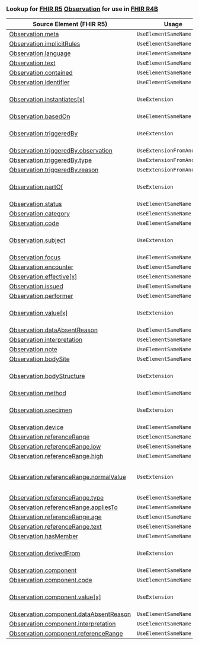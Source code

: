 ### Lookup for [FHIR R5](https://hl7.org/fhir/R5/) [Observation](https://hl7.org/fhir/R5/Observation.html) for use in [FHIR R4B](https://hl7.org/fhir/R4B/)

| Source Element (FHIR R5) | Usage | Target |
| -------------- | ----- | ------ |
| [Observation.meta](https://hl7.org/fhir/R5/Observation.html#resource) | `UseElementSameName` | [Observation.meta](https://hl7.org/fhir/R4B/Observation.html#resource) |
| [Observation.implicitRules](https://hl7.org/fhir/R5/Observation.html#resource) | `UseElementSameName` | [Observation.implicitRules](https://hl7.org/fhir/R4B/Observation.html#resource) |
| [Observation.language](https://hl7.org/fhir/R5/Observation.html#resource) | `UseElementSameName` | [Observation.language](https://hl7.org/fhir/R4B/Observation.html#resource) |
| [Observation.text](https://hl7.org/fhir/R5/Observation.html#resource) | `UseElementSameName` | [Observation.text](https://hl7.org/fhir/R4B/Observation.html#resource) |
| [Observation.contained](https://hl7.org/fhir/R5/Observation.html#resource) | `UseElementSameName` | [Observation.contained](https://hl7.org/fhir/R4B/Observation.html#resource) |
| [Observation.identifier](https://hl7.org/fhir/R5/Observation.html#resource) | `UseElementSameName` | [Observation.identifier](https://hl7.org/fhir/R4B/Observation.html#resource) |
| [Observation.instantiates[x]](https://hl7.org/fhir/R5/Observation.html#resource) | `UseExtension` | [http://hl7.org/fhir/5.0/StructureDefinition/extension-Observation.instantiates](StructureDefinition-ext-R5-Observation.instantiates.html) |
| [Observation.basedOn](https://hl7.org/fhir/R5/Observation.html#resource) | `UseElementSameName` | [Observation.basedOn](https://hl7.org/fhir/R4B/Observation.html#resource) |
| [Observation.triggeredBy](https://hl7.org/fhir/R5/Observation.html#resource) | `UseExtension` | [http://hl7.org/fhir/5.0/StructureDefinition/extension-Observation.triggeredBy](StructureDefinition-ext-R5-Observation.triggeredBy.html) |
| [Observation.triggeredBy.observation](https://hl7.org/fhir/R5/Observation.html#resource) | `UseExtensionFromAncestor` | - |
| [Observation.triggeredBy.type](https://hl7.org/fhir/R5/Observation.html#resource) | `UseExtensionFromAncestor` | - |
| [Observation.triggeredBy.reason](https://hl7.org/fhir/R5/Observation.html#resource) | `UseExtensionFromAncestor` | - |
| [Observation.partOf](https://hl7.org/fhir/R5/Observation.html#resource) | `UseExtension` | [http://hl7.org/fhir/5.0/StructureDefinition/extension-Observation.partOf](StructureDefinition-ext-R5-Observation.partOf.html) |
| [Observation.status](https://hl7.org/fhir/R5/Observation.html#resource) | `UseElementSameName` | [Observation.status](https://hl7.org/fhir/R4B/Observation.html#resource) |
| [Observation.category](https://hl7.org/fhir/R5/Observation.html#resource) | `UseElementSameName` | [Observation.category](https://hl7.org/fhir/R4B/Observation.html#resource) |
| [Observation.code](https://hl7.org/fhir/R5/Observation.html#resource) | `UseElementSameName` | [Observation.code](https://hl7.org/fhir/R4B/Observation.html#resource) |
| [Observation.subject](https://hl7.org/fhir/R5/Observation.html#resource) | `UseExtension` | [http://hl7.org/fhir/5.0/StructureDefinition/extension-Observation.subject](StructureDefinition-ext-R5-Observation.subject.html) |
| [Observation.focus](https://hl7.org/fhir/R5/Observation.html#resource) | `UseElementSameName` | [Observation.focus](https://hl7.org/fhir/R4B/Observation.html#resource) |
| [Observation.encounter](https://hl7.org/fhir/R5/Observation.html#resource) | `UseElementSameName` | [Observation.encounter](https://hl7.org/fhir/R4B/Observation.html#resource) |
| [Observation.effective[x]](https://hl7.org/fhir/R5/Observation.html#resource) | `UseElementSameName` | [Observation.effective[x]](https://hl7.org/fhir/R4B/Observation.html#resource) |
| [Observation.issued](https://hl7.org/fhir/R5/Observation.html#resource) | `UseElementSameName` | [Observation.issued](https://hl7.org/fhir/R4B/Observation.html#resource) |
| [Observation.performer](https://hl7.org/fhir/R5/Observation.html#resource) | `UseElementSameName` | [Observation.performer](https://hl7.org/fhir/R4B/Observation.html#resource) |
| [Observation.value[x]](https://hl7.org/fhir/R5/Observation.html#resource) | `UseExtension` | [http://hl7.org/fhir/5.0/StructureDefinition/extension-Observation.value](StructureDefinition-ext-R5-Observation.value.html) |
| [Observation.dataAbsentReason](https://hl7.org/fhir/R5/Observation.html#resource) | `UseElementSameName` | [Observation.dataAbsentReason](https://hl7.org/fhir/R4B/Observation.html#resource) |
| [Observation.interpretation](https://hl7.org/fhir/R5/Observation.html#resource) | `UseElementSameName` | [Observation.interpretation](https://hl7.org/fhir/R4B/Observation.html#resource) |
| [Observation.note](https://hl7.org/fhir/R5/Observation.html#resource) | `UseElementSameName` | [Observation.note](https://hl7.org/fhir/R4B/Observation.html#resource) |
| [Observation.bodySite](https://hl7.org/fhir/R5/Observation.html#resource) | `UseElementSameName` | [Observation.bodySite](https://hl7.org/fhir/R4B/Observation.html#resource) |
| [Observation.bodyStructure](https://hl7.org/fhir/R5/Observation.html#resource) | `UseExtension` | [http://hl7.org/fhir/5.0/StructureDefinition/extension-Observation.bodyStructure](StructureDefinition-ext-R5-Observation.bodyStructure.html) |
| [Observation.method](https://hl7.org/fhir/R5/Observation.html#resource) | `UseElementSameName` | [Observation.method](https://hl7.org/fhir/R4B/Observation.html#resource) |
| [Observation.specimen](https://hl7.org/fhir/R5/Observation.html#resource) | `UseExtension` | [http://hl7.org/fhir/5.0/StructureDefinition/extension-Observation.specimen](StructureDefinition-ext-R5-Observation.specimen.html) |
| [Observation.device](https://hl7.org/fhir/R5/Observation.html#resource) | `UseElementSameName` | [Observation.device](https://hl7.org/fhir/R4B/Observation.html#resource) |
| [Observation.referenceRange](https://hl7.org/fhir/R5/Observation.html#resource) | `UseElementSameName` | [Observation.referenceRange](https://hl7.org/fhir/R4B/Observation.html#resource) |
| [Observation.referenceRange.low](https://hl7.org/fhir/R5/Observation.html#resource) | `UseElementSameName` | [Observation.referenceRange.low](https://hl7.org/fhir/R4B/Observation.html#resource) |
| [Observation.referenceRange.high](https://hl7.org/fhir/R5/Observation.html#resource) | `UseElementSameName` | [Observation.referenceRange.high](https://hl7.org/fhir/R4B/Observation.html#resource) |
| [Observation.referenceRange.normalValue](https://hl7.org/fhir/R5/Observation.html#resource) | `UseExtension` | [http://hl7.org/fhir/5.0/StructureDefinition/extension-Observation.referenceRange.normalValue](StructureDefinition-ext-R5-Observation.re.normalValue.html) |
| [Observation.referenceRange.type](https://hl7.org/fhir/R5/Observation.html#resource) | `UseElementSameName` | [Observation.referenceRange.type](https://hl7.org/fhir/R4B/Observation.html#resource) |
| [Observation.referenceRange.appliesTo](https://hl7.org/fhir/R5/Observation.html#resource) | `UseElementSameName` | [Observation.referenceRange.appliesTo](https://hl7.org/fhir/R4B/Observation.html#resource) |
| [Observation.referenceRange.age](https://hl7.org/fhir/R5/Observation.html#resource) | `UseElementSameName` | [Observation.referenceRange.age](https://hl7.org/fhir/R4B/Observation.html#resource) |
| [Observation.referenceRange.text](https://hl7.org/fhir/R5/Observation.html#resource) | `UseElementSameName` | [Observation.referenceRange.text](https://hl7.org/fhir/R4B/Observation.html#resource) |
| [Observation.hasMember](https://hl7.org/fhir/R5/Observation.html#resource) | `UseElementSameName` | [Observation.hasMember](https://hl7.org/fhir/R4B/Observation.html#resource) |
| [Observation.derivedFrom](https://hl7.org/fhir/R5/Observation.html#resource) | `UseExtension` | [http://hl7.org/fhir/5.0/StructureDefinition/extension-Observation.derivedFrom](StructureDefinition-ext-R5-Observation.derivedFrom.html) |
| [Observation.component](https://hl7.org/fhir/R5/Observation.html#resource) | `UseElementSameName` | [Observation.component](https://hl7.org/fhir/R4B/Observation.html#resource) |
| [Observation.component.code](https://hl7.org/fhir/R5/Observation.html#resource) | `UseElementSameName` | [Observation.component.code](https://hl7.org/fhir/R4B/Observation.html#resource) |
| [Observation.component.value[x]](https://hl7.org/fhir/R5/Observation.html#resource) | `UseExtension` | [http://hl7.org/fhir/5.0/StructureDefinition/extension-Observation.component.value](StructureDefinition-ext-R5-Observation.co.value.html) |
| [Observation.component.dataAbsentReason](https://hl7.org/fhir/R5/Observation.html#resource) | `UseElementSameName` | [Observation.component.dataAbsentReason](https://hl7.org/fhir/R4B/Observation.html#resource) |
| [Observation.component.interpretation](https://hl7.org/fhir/R5/Observation.html#resource) | `UseElementSameName` | [Observation.component.interpretation](https://hl7.org/fhir/R4B/Observation.html#resource) |
| [Observation.component.referenceRange](https://hl7.org/fhir/R5/Observation.html#resource) | `UseElementSameName` | [Observation.component.referenceRange](https://hl7.org/fhir/R4B/Observation.html#resource) |
